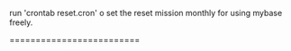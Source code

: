 run 'crontab reset.cron' o set the reset mission monthly for using mybase freely.

=========================

